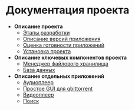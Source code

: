 # Документация проекта
- **Описание проекта**
    - [Этапы разработки](./project_info/DEV_STEPS.md)
    - [Описание версий приложения](./project_info/VERSIONS.md)
    - [Оценка готовности приложений](./project_info/APPS.md)
    - [Установка проекта](./project_info/INSTALL.md)
- **Описание ключевых компонентов проекта**
    - [Менеджер файлового хранилища](./key_components/FILESTORAGE.md)
    - [База данных](./key_components/DB.md)
- **Описание отдельных приложений**
    - [Аудиоплеер](./apps/AUDIOPLAYER.md)
    - [Простое GUI для qbittorrent](./apps/TORRENTVIEW.md)
    - [Видеоплеер](./apps/VIDEOVIEW.md)
    - [Поиск](./apps/SEARCH.md)
